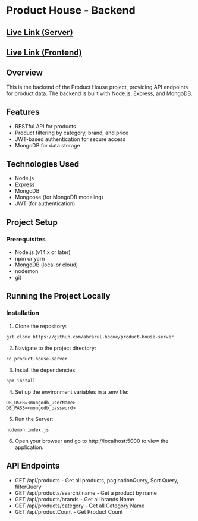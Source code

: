 # Product House - Backend

## [ Live Link (Server) ](https://product-house-server-eight.vercel.app/)
## [ Live Link (Frontend) ](https://product-house-abrar.netlify.app)



## Overview
This is the backend of the Product House project, providing API endpoints for product data. The backend is built with Node.js, Express, and MongoDB.

## Features
- RESTful API for products
- Product filtering by category, brand, and price
- JWT-based authentication for secure access
- MongoDB for data storage

## Technologies Used
- Node.js
- Express
- MongoDB
- Mongoose (for MongoDB modeling)
- JWT (for authentication)

## Project Setup

### Prerequisites
- Node.js (v14.x or later)
- npm or yarn
- MongoDB (local or cloud)
- nodemon
- git


## Running the Project Locally

### Installation
1. Clone the repository:
```
git clone https://github.com/abrarul-hoque/product-house-server
```
2. Navigate to the project directory:

```
cd product-house-server
```

3. Install the dependencies:

```
npm install
```

4. Set up the environment variables in a .env file:


```
DB_USER=<mongodb_userName>
DB_PASS=<mongodb_password>
```

5. Run the Server:
```
nodemon index.js
```

6. Open your browser and go to http://localhost:5000 to view the application.


## API Endpoints
- GET /api/products - Get all products, paginationQuery, Sort Query, filterQuery
- GET /api/products/search/:name - Get a product by name
- GET /api/products/brands - Get all brands Name
- GET /api/products/category - Get all Category Name
- GET /api/productCount - Get Product Count

